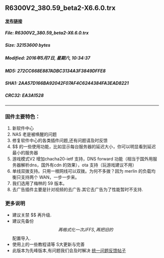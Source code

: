 ## R6300V2_380.59_beta2-X6.6.0.trx
#### [发布链接]()
 
##### File: R6300V2_380.59_beta2-X6.6.0.trx
##### Size: 32153600 bytes
##### Modified: 2016年5月7日, 星期六, 10:34:37
##### MD5: 272CC668E887ADBC3134A3F3849DFFE8
##### SHA1: 2AA57D166BA92042F07AF4C6244384FA3EAD8221
##### CRC32: EA3A1528

* * *
### 固件主要特色：
1. 新软件中心
2. NAS 老是被唤醒的问题
3. 修复软件中心的各类插件问题,还有问题请及时反馈
4. $$ 的一些使用功能，比如显示每台服务器的延迟大小，你可以明显看到延迟最小的服务器
5. 游戏模式V2 增加chacha20-ietf 支持，DNS forward 功能（相当于国外用服务器解析dns，国外有cdn 的效果），ota 支持（玩游戏建议不用）
6. 单线双拨支持。只用一根网线可以双拨。为何不多拨？因为 merlin 的负载均衡只支持两个 WAN，一步一步来。
7. 我们选用了梅林的 59 版本。
8. 去广告插件主要是针对视频的去广告.其它去广告为了性能暂时不支持.

### 更多说明
* 建议关禁 $$ 再升级.
* 建议先备份$$ 再格式化一次 JFFS, 再把旧的$$配置导入.
* 使用上的一些教程请等 S大更新与完善
* 此版本为先峰版本,有问题我们会及时解决 [统一问题反馈帖子](http://koolshare.cn/thread-44461-1-1.html)
